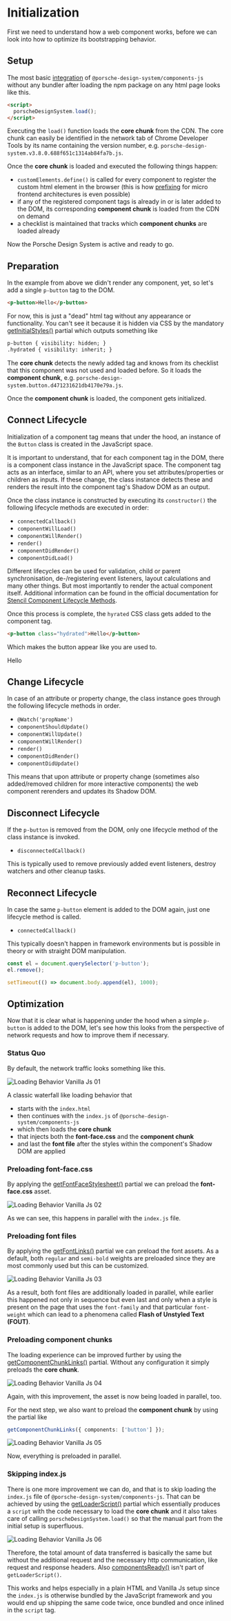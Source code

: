 # Initialization

First we need to understand how a web component works, before we can look into how to optimize its bootstrapping
behavior.

<TableOfContents></TableOfContents>

## Setup

The most basic [integration](developing/vanilla-js/getting-started#integration) of
`@porsche-design-system/components-js` without any bundler after loading the npm package on any html page looks like
this.

```html
<script>
  porscheDesignSystem.load();
</script>
```

Executing the `load()` function loads the **core chunk** from the CDN. The core chunk can easily be identified in the
network tab of Chrome Developer Tools by its name containing the version number, e.g.
`porsche-design-system.v3.8.0.688f651c1314ab84fa7b.js`.

Once the **core chunk** is loaded and executed the following things happen:

- `customElements.define()` is called for every component to register the custom html element in the browser (this is
  how [prefixing](developing/vanilla-js/advanced) for micro frontend architectures is even possible)
- if any of the registered component tags is already in or is later added to the DOM, its corresponding **component
  chunk** is loaded from the CDN on demand
- a checklist is maintained that tracks which **component chunks** are loaded already

Now the Porsche Design System is active and ready to go.

## Preparation

In the example from above we didn't render any component, yet, so let's add a single `p-button` tag to the DOM.

```html
<p-button>Hello</p-button>
```

For now, this is just a "dead" html tag without any appearance or functionality. You can't see it because it is hidden
via CSS by the mandatory [getInitialStyles()](partials/initial-styles) partial which outputs something like

<!-- prettier-ignore -->
```html
p-button { visibility: hidden; }
.hydrated { visibility: inherit; }
```

The **core chunk** detects the newly added tag and knows from its checklist that this component was not used and loaded
before. So it loads the **component chunk**, e.g. `porsche-design-system.button.d471231621db4170e79a.js`.

Once the **component chunk** is loaded, the component gets initialized.

## Connect Lifecycle

Initialization of a component tag means that under the hood, an instance of the `Button` class is created in the
JavaScript space.

<Notification heading="Important" state="warning">
  It is important to understand, that for each component tag in the DOM, there is a component class instance in the JavaScript space. 
  The component tag acts as an interface, similar to an API, where you set attributes/properties or children as inputs. 
  If these change, the class instance detects these and renders the result into the component tag's Shadow DOM as an output.
</Notification>

Once the class instance is constructed by executing its `constructor()` the following lifecycle methods are executed in
order:

- `connectedCallback()`
- `componentWillLoad()`
- `componentWillRender()`
- `render()`
- `componentDidRender()`
- `componentDidLoad()`

Different lifecycles can be used for validation, child or parent synchronisation, de-/registering event listeners,
layout calculations and many other things. But most importantly to render the actual component itself. Additional
information can be found in the official documentation for
[Stencil Component Lifecycle Methods](https://stenciljs.com/docs/component-lifecycle).

Once this process is complete, the `hyrated` CSS class gets added to the component tag.

```html
<p-button class="hydrated">Hello</p-button>
```

Which makes the button appear like you are used to.

<p-button :theme="this.$store.getters.storefrontTheme">Hello</p-button>

## Change Lifecycle

In case of an attribute or property change, the class instance goes through the following lifecycle methods in order.

- `@Watch('propName')`
- `componentShouldUpdate()`
- `componentWillUpdate()`
- `componentWillRender()`
- `render()`
- `componentDidRender()`
- `componentDidUpdate()`

This means that upon attribute or property change (sometimes also added/removed children for more interactive
components) the web component rerenders and updates its Shadow DOM.

## Disconnect Lifecycle

If the `p-button` is removed from the DOM, only one lifecycle method of the class instance is invoked.

- `disconnectedCallback()`

This is typically used to remove previously added event listeners, destroy watchers and other cleanup tasks.

## Reconnect Lifecycle

In case the same `p-button` element is added to the DOM again, just one lifecycle method is called.

- `connectedCallback()`

This typically doesn't happen in framework environments but is possible in theory or with straight DOM manipulation.

```js
const el = document.querySelector('p-button');
el.remove();

setTimeout(() => document.body.append(el), 1000);
```

## Optimization

Now that it is clear what is happening under the hood when a simple `p-button` is added to the DOM, let's see how this
looks from the perspective of network requests and how to improve them if necessary.

### Status Quo

By default, the network traffic looks something like this.

![Loading Behavior Vanilla Js 01](../../../assets/loading-behavior-vanilla-js-01.jpg)

A classic waterfall like loading behavior that

- starts with the `index.html`
- then continues with the `index.js` of `@porsche-design-system/components-js`
- which then loads the **core chunk**
- that injects both the **font-face.css** and the **component chunk**
- and last the **font file** after the styles within the component's Shadow DOM are applied

### Preloading font-face.css

By applying the [getFontFaceStylesheet()](partials/font-face-stylesheet) partial we can preload the **font-face.css**
asset.

![Loading Behavior Vanilla Js 02](../../../assets/loading-behavior-vanilla-js-02.jpg)

As we can see, this happens in parallel with the `index.js` file.

### Preloading font files

By applying the [getFontLinks()](partials/font-links) partial we can preload the font assets. As a default, both
`regular` and `semi-bold` weights are preloaded since they are most commonly used but this can be customized.

![Loading Behavior Vanilla Js 03](../../../assets/loading-behavior-vanilla-js-03.jpg)

As a result, both font files are additionally loaded in parallel, while earlier this happened not only in sequence but
even last and only when a style is present on the page that uses the `font-family` and that particular `font-weight`
which can lead to a phenomena called **Flash of Unstyled Text (FOUT)**.

### Preloading component chunks

The loading experience can be improved further by using the [getComponentChunkLinks()](partials/component-chunk-links)
partial. Without any configuration it simply preloads the **core chunk**.

![Loading Behavior Vanilla Js 04](../../../assets/loading-behavior-vanilla-js-04.jpg)

Again, with this improvement, the asset is now being loaded in parallel, too.

For the next step, we also want to preload the **component chunk** by using the partial like

```ts
getComponentChunkLinks({ components: ['button'] });
```

![Loading Behavior Vanilla Js 05](../../../assets/loading-behavior-vanilla-js-05.jpg)

Now, everything is preloaded in parallel.

### Skipping index.js

There is one more improvement we can do, and that is to skip loading the `index.js` file of
`@porsche-design-system/components-js`. That can be achieved by using the [getLoaderScript()](partials/loader-script)
partial which essentially produces a `script` with the code necessary to load the **core chunk** and it also takes care
of calling `porscheDesignSystem.load()` so that the manual part from the initial setup is superfluous.

![Loading Behavior Vanilla Js 06](../../../assets/loading-behavior-vanilla-js-06.jpg)

Therefore, the total amount of data transferred is basically the same but without the additional request and the
necessary http communication, like request and response headers. Also [componentsReady()](developing/components-ready)
isn't part of `getLoaderScript()`.

<Notification heading="Hint" state="warning">
  This works and helps especially in a plain HTML and Vanilla Js setup since the <code>index.js</code> is otherwise 
  bundled by the JavaScript framework and you would end up shipping the same code twice, once bundled and once inlined
  in the <code>script</code> tag.
</Notification>
